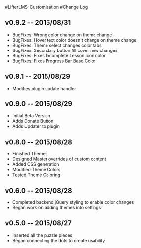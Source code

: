 #LifterLMS-Customization
#Change Log
## v0.9.2 -- 2015/08/31
+ BugFixes: Wrong color change on theme change
+ BugFixes: Hover text color doesn't change on theme change
+ BugFixes: Theme select changes color tabs
+ BugFixes: Secondary button fill cover now changes
+ BugFixes: Fixes Incomplete Lesson icon color
+ BugFixes: Fixes Progress Bar Base Color

## v0.9.1 -- 2015/08/29
+ Modifies plugin update handler

## v0.9.0 -- 2015/08/29
+ Initial Beta Version
+ Adds Donate Button
+ Adds Updater to plugin

## v0.8.0 -- 2015/08/28
+ Finished Themes
+ Designed Master overrides of custom content
+ Added CSS generation
+ Modified Theme Colors
+ Tested Theme Coloring

## v0.6.0 -- 2015/08/28
+ Completed backend jQuery styling to enable color changes
+ Began work on adding themes into settings

## v0.5.0 -- 2015/08/27
+ Inserted all the puzzle pieces
+ Began connecting the dots to create usability
